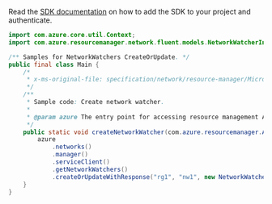 Read the [SDK documentation](https://github.com/Azure/azure-sdk-for-java/blob/azure-resourcemanager_2.13.0/sdk/resourcemanager/azure-resourcemanager/README.md) on how to add the SDK to your project and authenticate.

```java
import com.azure.core.util.Context;
import com.azure.resourcemanager.network.fluent.models.NetworkWatcherInner;

/** Samples for NetworkWatchers CreateOrUpdate. */
public final class Main {
    /*
     * x-ms-original-file: specification/network/resource-manager/Microsoft.Network/stable/2021-05-01/examples/NetworkWatcherCreate.json
     */
    /**
     * Sample code: Create network watcher.
     *
     * @param azure The entry point for accessing resource management APIs in Azure.
     */
    public static void createNetworkWatcher(com.azure.resourcemanager.AzureResourceManager azure) {
        azure
            .networks()
            .manager()
            .serviceClient()
            .getNetworkWatchers()
            .createOrUpdateWithResponse("rg1", "nw1", new NetworkWatcherInner().withLocation("eastus"), Context.NONE);
    }
}
```
